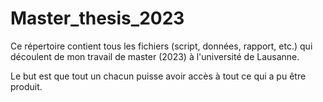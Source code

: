 # Master_thesis_2023

Ce répertoire contient tous les fichiers (script, données, rapport, etc.) qui découlent de mon travail de master (2023) à l'université de Lausanne.

Le but est que tout un chacun puisse avoir accès à tout ce qui a pu être produit. 
